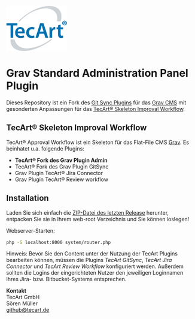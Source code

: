 ![](https://github.com/TecArt/grav-skeleton-tecart-approval-workflow/blob/master/tecart-logo-rgba_h120.png)

# Grav Standard Administration Panel Plugin

Dieses Repository ist ein Fork des [Git Sync Plugins](https://github.com/trilbymedia/grav-plugin-git-sync) für das [Grav CMS](https://getgrav.org/) mit gesonderten Anpassungen für das [TecArt® Skeleton Improval Workflow](https://github.com/TecArt/grav-skeleton-tecart-approval-workflow).

## TecArt® Skeleton Improval Workflow

TecArt® Approval Workflow ist ein Skeleton für das Flat-File CMS [Grav](http://github.com/getgrav/grav). Es beinhatet u.a. folgende Plugins:
- **TecArt® Fork des Grav Plugin Admin**
- TecArt® Fork des Grav Plugin GitSync
- Grav Plugin TecArt® Jira Connector
- Grav Plugin TecArt® Review workflow

## Installation

Laden Sie sich einfach die [ZIP-Datei des letzten Release](https://github.com/TecArt/grav-skeleton-tecart-approval-workflow/releases/download/1.0/grav-skeleton_tecart-approval-workflow_v1.0.zip) herunter, entpacken Sie sie in Ihrem web-root Verzeichnis und Sie können loslegen!

Webserver-Starten:
```bash
php -S localhost:8000 system/router.php
```

Hinweis: Bevor Sie den Content unter der Nutzung der TecArt Plugins bearbeiten können, müssen die Plugins *TecArt GitSync*, *TecArt Jira Connector* und *TecArt Review Workflow* konfiguriert werden. Außerdem sollten die Logins der eingerichteten Nutzer den jeweiligen Loginnamen Ihres Jira- bzw. Bitbucket-Systems entsprechen.

**Kontakt**  
TecArt GmbH  
Sören Müller  
github@tecart.de

